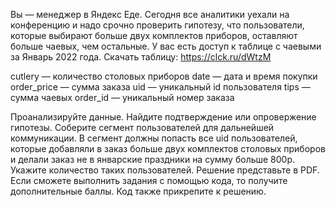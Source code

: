 Вы — менеджер в Яндекс Еде. Сегодня все аналитики уехали на конференцию и надо срочно проверить гипотезу, что пользователи, которые выбирают больше двух комплектов приборов, оставляют больше чаевых, чем остальные. У вас есть доступ к таблице с чаевыми за Январь 2022 года. Скачать таблицу: https://clck.ru/dWtzM

cutlery — количество столовых приборов
date — дата и время покупки
order_price — сумма заказа
uid — уникальный id пользователя
tips — сумма чаевых
order_id — уникальный номер заказа

Проанализируйте данные. Найдите подтверждение или опровержение гипотезы.
Соберите сегмент пользователей для дальнейшей коммуникации. В сегмент должны попасть все uid пользователей, которые добавляли в заказ больше двух комплектов столовых приборов и делали заказ не в январские праздники на сумму больше 800p. Укажите количество таких пользователей.
Решение представьте в PDF. Если сможете выполнить задания с помощью кода, то получите дополнительные баллы. Код также прикрепите к решению.

